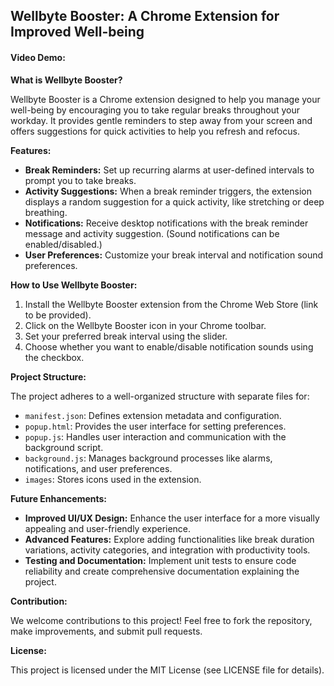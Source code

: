 ## Wellbyte Booster: A Chrome Extension for Improved Well-being

#### Video Demo: <URL HERE>

**What is Wellbyte Booster?**

Wellbyte Booster is a Chrome extension designed to help you manage your well-being by encouraging you to take regular breaks throughout your workday. It provides gentle reminders to step away from your screen and offers suggestions for quick activities to help you refresh and refocus.

**Features:**

- **Break Reminders:** Set up recurring alarms at user-defined intervals to prompt you to take breaks.
- **Activity Suggestions:** When a break reminder triggers, the extension displays a random suggestion for a quick activity, like stretching or deep breathing.
- **Notifications:** Receive desktop notifications with the break reminder message and activity suggestion. (Sound notifications can be enabled/disabled.)
- **User Preferences:** Customize your break interval and notification sound preferences.

**How to Use Wellbyte Booster:**

1. Install the Wellbyte Booster extension from the Chrome Web Store (link to be provided).
2. Click on the Wellbyte Booster icon in your Chrome toolbar.
3. Set your preferred break interval using the slider.
4. Choose whether you want to enable/disable notification sounds using the checkbox.

**Project Structure:**

The project adheres to a well-organized structure with separate files for:

- `manifest.json`: Defines extension metadata and configuration.
- `popup.html`: Provides the user interface for setting preferences.
- `popup.js`: Handles user interaction and communication with the background script.
- `background.js`: Manages background processes like alarms, notifications, and user preferences.
- `images`: Stores icons used in the extension.

**Future Enhancements:**

- **Improved UI/UX Design:** Enhance the user interface for a more visually appealing and user-friendly experience.
- **Advanced Features:** Explore adding functionalities like break duration variations, activity categories, and integration with productivity tools.
- **Testing and Documentation:** Implement unit tests to ensure code reliability and create comprehensive documentation explaining the project.

**Contribution:**

We welcome contributions to this project! Feel free to fork the repository, make improvements, and submit pull requests.

**License:**

This project is licensed under the MIT License (see LICENSE file for details).
